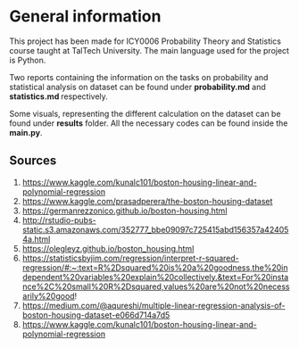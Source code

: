 # General information

This project has been made for ICY0006 Probability Theory and Statistics course taught at TalTech University. The main language used for the project is Python.

Two reports containing the information on the tasks on probability and statistical analysis on dataset can be found under <strong>probability.md</strong> and <strong>statistics.md </strong> respectively.<br>

Some visuals, representing the different calculation on the dataset can be found under <strong>results</strong> folder. All the necessary codes can be found inside the <strong>main.py</strong>.

## Sources

1. https://www.kaggle.com/kunalc101/boston-housing-linear-and-polynomial-regression
2. https://www.kaggle.com/prasadperera/the-boston-housing-dataset
3. https://germanrezzonico.github.io/boston-housing.html
4. http://rstudio-pubs-static.s3.amazonaws.com/352777_bbe09097c725415abd156357a424054a.html
5. https://olegleyz.github.io/boston_housing.html
6. https://statisticsbyjim.com/regression/interpret-r-squared-regression/#:~:text=R%2Dsquared%20is%20a%20goodness,the%20independent%20variables%20explain%20collectively.&text=For%20instance%2C%20small%20R%2Dsquared,values%20are%20not%20necessarily%20good!
7. https://medium.com/@aqureshi/multiple-linear-regression-analysis-of-boston-housing-dataset-e066d714a7d5
8. https://www.kaggle.com/kunalc101/boston-housing-linear-and-polynomial-regression

